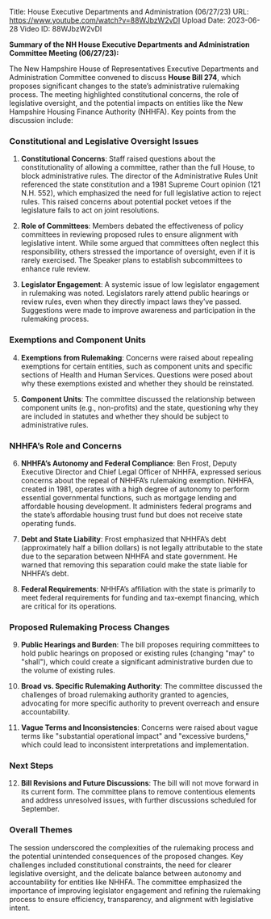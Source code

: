 Title: House Executive Departments and Administration (06/27/23)
URL: https://www.youtube.com/watch?v=88WJbzW2vDI
Upload Date: 2023-06-28
Video ID: 88WJbzW2vDI

**Summary of the NH House Executive Departments and Administration Committee Meeting (06/27/23):**

The New Hampshire House of Representatives Executive Departments and Administration Committee convened to discuss **House Bill 274**, which proposes significant changes to the state’s administrative rulemaking process. The meeting highlighted constitutional concerns, the role of legislative oversight, and the potential impacts on entities like the New Hampshire Housing Finance Authority (NHHFA). Key points from the discussion include:

### **Constitutional and Legislative Oversight Issues**
1. **Constitutional Concerns**: Staff raised questions about the constitutionality of allowing a committee, rather than the full House, to block administrative rules. The director of the Administrative Rules Unit referenced the state constitution and a 1981 Supreme Court opinion (121 N.H. 552), which emphasized the need for full legislative action to reject rules. This raised concerns about potential pocket vetoes if the legislature fails to act on joint resolutions.

2. **Role of Committees**: Members debated the effectiveness of policy committees in reviewing proposed rules to ensure alignment with legislative intent. While some argued that committees often neglect this responsibility, others stressed the importance of oversight, even if it is rarely exercised. The Speaker plans to establish subcommittees to enhance rule review.

3. **Legislator Engagement**: A systemic issue of low legislator engagement in rulemaking was noted. Legislators rarely attend public hearings or review rules, even when they directly impact laws they’ve passed. Suggestions were made to improve awareness and participation in the rulemaking process.

### **Exemptions and Component Units**
4. **Exemptions from Rulemaking**: Concerns were raised about repealing exemptions for certain entities, such as component units and specific sections of Health and Human Services. Questions were posed about why these exemptions existed and whether they should be reinstated.

5. **Component Units**: The committee discussed the relationship between component units (e.g., non-profits) and the state, questioning why they are included in statutes and whether they should be subject to administrative rules.

### **NHHFA’s Role and Concerns**
6. **NHHFA’s Autonomy and Federal Compliance**: Ben Frost, Deputy Executive Director and Chief Legal Officer of NHHFA, expressed serious concerns about the repeal of NHHFA’s rulemaking exemption. NHHFA, created in 1981, operates with a high degree of autonomy to perform essential governmental functions, such as mortgage lending and affordable housing development. It administers federal programs and the state’s affordable housing trust fund but does not receive state operating funds.

7. **Debt and State Liability**: Frost emphasized that NHHFA’s debt (approximately half a billion dollars) is not legally attributable to the state due to the separation between NHHFA and state government. He warned that removing this separation could make the state liable for NHHFA’s debt.

8. **Federal Requirements**: NHHFA’s affiliation with the state is primarily to meet federal requirements for funding and tax-exempt financing, which are critical for its operations.

### **Proposed Rulemaking Process Changes**
9. **Public Hearings and Burden**: The bill proposes requiring committees to hold public hearings on proposed or existing rules (changing "may" to "shall"), which could create a significant administrative burden due to the volume of existing rules.

10. **Broad vs. Specific Rulemaking Authority**: The committee discussed the challenges of broad rulemaking authority granted to agencies, advocating for more specific authority to prevent overreach and ensure accountability.

11. **Vague Terms and Inconsistencies**: Concerns were raised about vague terms like "substantial operational impact" and "excessive burdens," which could lead to inconsistent interpretations and implementation.

### **Next Steps**
12. **Bill Revisions and Future Discussions**: The bill will not move forward in its current form. The committee plans to remove contentious elements and address unresolved issues, with further discussions scheduled for September.

### **Overall Themes**
The session underscored the complexities of the rulemaking process and the potential unintended consequences of the proposed changes. Key challenges included constitutional constraints, the need for clearer legislative oversight, and the delicate balance between autonomy and accountability for entities like NHHFA. The committee emphasized the importance of improving legislator engagement and refining the rulemaking process to ensure efficiency, transparency, and alignment with legislative intent.